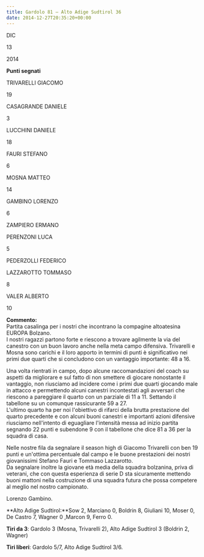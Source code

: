 ```yaml
---
title: Gardolo 81 – Alto Adige Sudtirol 36
date: 2014-12-27T20:35:20+00:00
---
```

DIC

13

2014

**Punti segnati**

TRIVARELLI GIACOMO

19

CASAGRANDE DANIELE

3

LUCCHINI DANIELE

18

FAURI STEFANO

6

MOSNA MATTEO

14

GAMBINO LORENZO

6

ZAMPIERO ERMANO

PERENZONI LUCA

5

PEDERZOLLI FEDERICO

LAZZAROTTO TOMMASO

8

VALER ALBERTO

10

**Commento:**  
Partita casalinga per i nostri che incontrano la compagine altoatesina EUROPA Bolzano.  
I nostri ragazzi partono forte e riescono a trovare agilmente la via del canestro con un buon lavoro anche nella meta campo difensiva. Trivarelli e Mosna sono carichi e il loro apporto in termini di punti è significativo nei primi due quarti che si concludono con un vantaggio importante: 48 a 16.

Una volta rientrati in campo, dopo alcune raccomandazioni del coach su aspetti da migliorare e sul fatto di non smettere di giocare nonostante il vantaggio, non riusciamo ad incidere come i primi due quarti giocando male in attacco e permettendo alcuni canestri incontestati agli avversari che riescono a pareggiare il quarto con un parziale di 11 a 11. Settando il tabellone su un comunque rassicurante 59 a 27.  
L'ultimo quarto ha per noi l'obiettivo di rifarci della brutta prestazione del quarto precedente e con alcuni buoni canestri e importanti azioni difensive riusciamo nell'intento di eguagliare l'intensità messa ad inizio partita segnando 22 punti e subendone 9 con il tabellone che dice 81 a 36 per la squadra di casa.

Nelle nostre fila da segnalare il season high di Giacomo Trivarelli con ben 19 punti e un'ottima percentuale dal campo e le buone prestazioni dei nostri giovanissimi Stefano Fauri e Tommaso Lazzarotto.  
Da segnalare inoltre la giovane età media della squadra bolzanina, priva di veterani, che con questa esperienza di serie D sta sicuramente mettendo buoni mattoni nella costruzione di una squadra futura che possa competere al meglio nel nostro campionato.

Lorenzo Gambino.

**Alto Adige Sudtirol:**Sow 2, Marciano 0, Boldrin 8, Giuliani 10, Moser 0, De Castro 7, Wagner 0 ,Marcon 9, Ferro 0.

**Tiri da 3**: Gardolo 3 (Mosna, Trivarelli 2), Alto Adige Sudtirol 3 (Boldrin 2, Wagner)

**Tiri liberi**: Gardolo 5/7, Alto Adige Sudtirol 3/6.